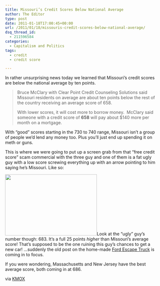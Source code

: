 ```yaml
---
title: Missouri’s Credit Scores Below National Average
author: The Editor
type: post
date: 2011-01-18T17:00:45+00:00
url: /2011/01/18/missouris-credit-scores-below-national-average/
dsq_thread_id:
  - 211596584
categories:
  - Capitalism and Politics
tags:
  - credit
  - credit score

---
```

In rather unsurprising news today we learned that Missouri&#8217;s credit scores are below the national average by ten points.

> Bruce McClary with Clear Point Credit Counseling Solutions said Missouri residents on average are about ten points below the rest of the country receiving an average score of 658.
> 
> With lower scores, it will cost more to borrow money.  McClary said someone with a credit score of **658** will pay about $140 more per month on a mortgage.

With &#8220;good&#8221; scores starting in the 730 to 740 range, Missouri isn&#8217;t a group of people we&#8217;d lend any money too. Plus you&#8217;ll just end up spending it on meth or guns.

This is where we were going to put up a screen grab from that &#8220;free credit score&#8221; scam commercial with the three guy and one of them is a fat ugly guy with a low score screwing everything up with an arrow pointing to him saying he&#8217;s Missouri. Like so:

[<img class="aligncenter size-full wp-image-8618" title="freecreditscore_1" src="http://media.punchingkitty.com/wordpress/2011/01/freecreditscore_1.jpg" alt="" width="300" height="200" />][1]Look at the &#8220;ugly&#8221; guy&#8217;s number though: 683. It&#8217;s a full 25 points _higher_ than Missouri&#8217;s average score! That&#8217;s supposed to be the one ruining this guy&#8217;s chances to get a new car! &#8230;suddenly the old post on the home-made <a href="http://punchingkitty.com/2010/08/05/st-louisan-makes-the-very-first-ford-escort-truck" target="_blank">Ford Escape Truck</a> is coming in to focus.

If you were wondering, Massachusetts and New Jersey have the best average score, both coming in at 686.

via <a href="http://kmox.cbslocal.com/2011/01/17/whats-your-credit-score-below-average-credit-scores-in-missouri/" target="_blank">KMOX</a>

 [1]: http://media.punchingkitty.com/wordpress/2011/01/freecreditscore_1.jpg